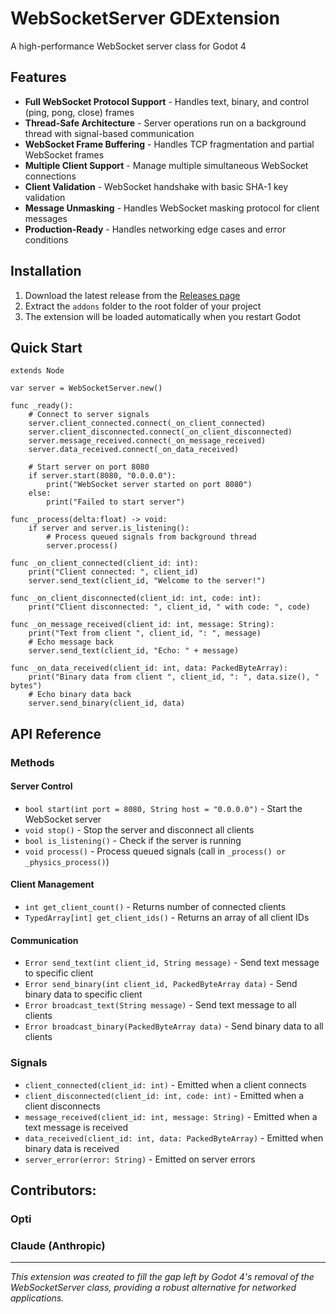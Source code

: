 # WebSocketServer GDExtension

A high-performance WebSocket server class for Godot 4


## Features

- **Full WebSocket Protocol Support** - Handles text, binary, and control (ping, pong, close) frames
- **Thread-Safe Architecture** - Server operations run on a background thread with signal-based communication
- **WebSocket Frame Buffering** - Handles TCP fragmentation and partial WebSocket frames
- **Multiple Client Support** - Manage multiple simultaneous WebSocket connections
- **Client Validation** - WebSocket handshake with basic SHA-1 key validation
- **Message Unmasking** - Handles WebSocket masking protocol for client messages
- **Production-Ready** - Handles networking edge cases and error conditions


## Installation

1. Download the latest release from the [Releases page](../../releases)
2. Extract the `addons` folder to the root folder of your project
3. The extension will be loaded automatically when you restart Godot


## Quick Start

```gdscript
extends Node

var server = WebSocketServer.new()

func _ready():
    # Connect to server signals
    server.client_connected.connect(_on_client_connected)
    server.client_disconnected.connect(_on_client_disconnected)
    server.message_received.connect(_on_message_received)
    server.data_received.connect(_on_data_received)
    
    # Start server on port 8080
    if server.start(8080, "0.0.0.0"):
        print("WebSocket server started on port 8080")
    else:
        print("Failed to start server")

func _process(delta:float) -> void:
    if server and server.is_listening():
        # Process queued signals from background thread
        server.process()

func _on_client_connected(client_id: int):
    print("Client connected: ", client_id)
    server.send_text(client_id, "Welcome to the server!")

func _on_client_disconnected(client_id: int, code: int):
    print("Client disconnected: ", client_id, " with code: ", code)

func _on_message_received(client_id: int, message: String):
    print("Text from client ", client_id, ": ", message)
    # Echo message back
    server.send_text(client_id, "Echo: " + message)

func _on_data_received(client_id: int, data: PackedByteArray):
    print("Binary data from client ", client_id, ": ", data.size(), " bytes")
    # Echo binary data back
    server.send_binary(client_id, data)
```


## API Reference

### Methods

#### Server Control
- `bool start(int port = 8080, String host = "0.0.0.0")` - Start the WebSocket server
- `void stop()` - Stop the server and disconnect all clients
- `bool is_listening()` - Check if the server is running
- `void process()` - Process queued signals (call in `_process() or _physics_process()`)

#### Client Management
- `int get_client_count()` - Returns number of connected clients
- `TypedArray[int] get_client_ids()` - Returns an array of all client IDs

#### Communication
- `Error send_text(int client_id, String message)` - Send text message to specific client
- `Error send_binary(int client_id, PackedByteArray data)` - Send binary data to specific client
- `Error broadcast_text(String message)` - Send text message to all clients
- `Error broadcast_binary(PackedByteArray data)` - Send binary data to all clients

### Signals

- `client_connected(client_id: int)` - Emitted when a client connects
- `client_disconnected(client_id: int, code: int)` - Emitted when a client disconnects
- `message_received(client_id: int, message: String)` - Emitted when a text message is received
- `data_received(client_id: int, data: PackedByteArray)` - Emitted when binary data is received
- `server_error(error: String)` - Emitted on server errors


## Contributors:

### Opti
### Claude (Anthropic)

---

*This extension was created to fill the gap left by Godot 4's removal of the WebSocketServer class, providing a robust alternative for networked applications.*